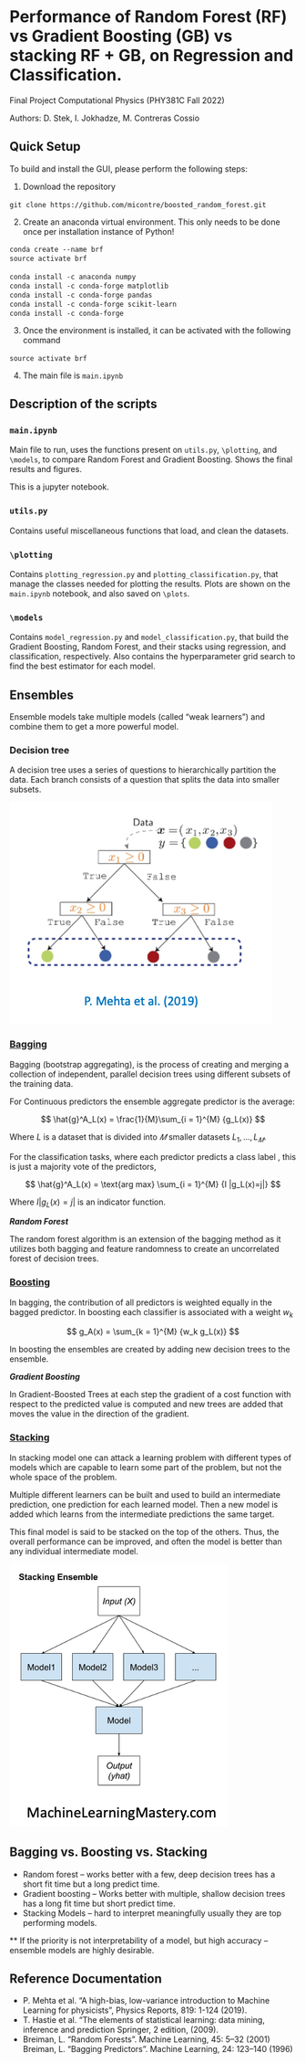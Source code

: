 # Performance of Random Forest (RF) vs Gradient Boosting (GB) vs stacking RF + GB, on Regression and Classification. 

Final Project Computational Physics (PHY381C Fall 2022) 

Authors: D. Stek, I. Jokhadze, M. Contreras Cossio

##  Quick Setup

To build and install the GUI, please perform the following steps:

1. Download the repository 

`git clone https://github.com/micontre/boosted_random_forest.git`


2. Create an anaconda virtual environment.  This only needs to be done once per installation instance of Python!

```
conda create --name brf
source activate brf

conda install -c anaconda numpy
conda install -c conda-forge matplotlib
conda install -c conda-forge pandas
conda install -c conda-forge scikit-learn
conda install -c conda-forge
```

3. Once the environment is installed, it can be activated with the following command

`source activate brf`

4. The main file is `main.ipynb`

## Description of the scripts

###  `main.ipynb`

Main file to run, uses the functions present on `utils.py`, `\plotting`, and `\models`, to compare Random Forest and Gradient Boosting. Shows the final results and figures. 

This is a jupyter notebook. 

### `utils.py`

Contains useful miscellaneous functions that load, and clean the datasets. 

### `\plotting`

Contains `plotting_regression.py` and `plotting_classification.py`, that manage the classes needed for plotting the results. Plots are shown on the `main.ipynb` notebook, and also saved on `\plots`. 

### `\models`
Contains `model_regression.py` and `model_classification.py`, that build the Gradient Boosting, Random Forest, and their stacks using regression, and classification, respectively. Also contains the hyperparameter grid search to find the best estimator for each model. 


## Ensembles
Ensemble models take multiple models (called “weak learners”) and combine them to get a more powerful model.
### Decision tree 
A decision tree uses a series of questions to hierarchically partition the data. Each branch consists of a question that splits the data into smaller subsets.

![](images/decisiontree.png)

###  <ins>Bagging </ins>
Bagging (bootstrap aggregating), is the process of creating and merging a collection of independent, parallel decision trees using different subsets of the training data.

For Continuous predictors the ensemble aggregate predictor is the average:


$$
\hat{g}^A_L(x) = \frac{1}{M}\sum_{i = 1}^{M} {g_L(x)}
$$

Where $L$ is a dataset that is divided into $𝑀$ smaller datasets ${L_1,…,L_𝑀}$.

For the classification tasks, where each predictor predicts a class label , this is just a majority vote of the predictors,

$$
\hat{g}^A_L(x) = \text{arg max} \sum_{i = 1}^{M} {I |g_L(x)=j|}
$$

Where $I |g_L(x)=j|$ is an indicator function.
                         


***Random Forest***

The random forest algorithm is an extension of the bagging method as it utilizes both bagging and feature randomness to create an uncorrelated forest of decision trees.

### <ins> Boosting </ins>

In bagging, the contribution of all predictors is weighted equally in the bagged predictor. In boosting each classifier is associated with a weight $w_k$

$$
g_A(x) = \sum_{k = 1}^{M} {w_k g_L(x)}
$$

In boosting the ensembles are created by adding new decision trees to the ensemble.


***Gradient Boosting***

In Gradient-Boosted Trees at each step the gradient of a cost function with respect to the predicted value is computed and new trees are added that moves the value  in the direction of the gradient.

### <ins> Stacking </ins>

In stacking model one can attack a learning problem with different types of models which are capable to learn some part of the problem, but not the whole space of the problem. 

Multiple different learners can be built and used to build an intermediate prediction, one prediction for each learned model. Then a new model is added which learns from the intermediate predictions the same target.

This final model is said to be stacked on the top of the others. Thus, the overall performance can be improved, and often the model is better than any individual intermediate model.

![](images/stack.png)

## Bagging vs. Boosting vs. Stacking

* Random forest – works better with a few, deep decision trees has a short fit time but a long predict time.
* Gradient boosting – Works better with multiple, shallow decision trees has a long fit time but short predict time.
* Stacking Models – hard to interpret meaningfully usually they are top performing models.

** If the priority is not interpretability of a model, but high accuracy – ensemble models are highly desirable. 



## Reference Documentation

* P. Mehta et al. “A high-bias, low-variance introduction to Machine Learning for physicists”, Physics Reports, 819: 1-124 (2019).
* T. Hastie et al. “The elements of statistical learning: data mining, inference and prediction Springer, 2 edition, (2009).
* Breiman, L. “Random Forests”. Machine Learning, 45: 5–32 (2001)
Breiman, L. “Bagging Predictors”. Machine Learning, 24: 123–140 (1996)

